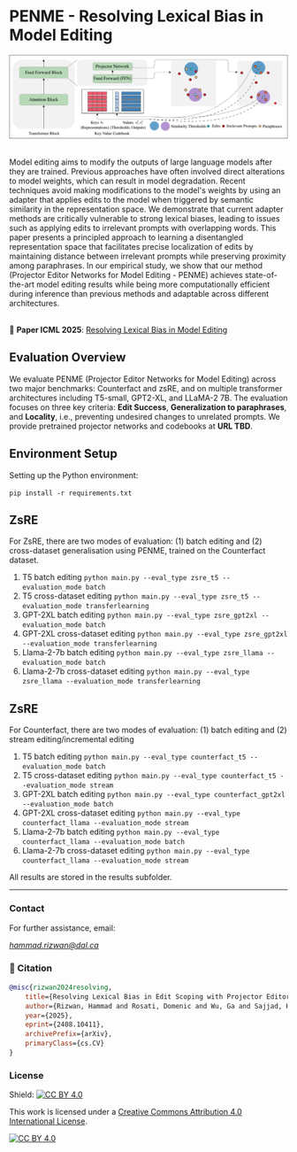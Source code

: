 # PENME - Resolving Lexical Bias in Model Editing
![Alt Text](PENME.png)

<br>
Model editing aims to modify the outputs of large language models after they are trained. Previous approaches have often involved direct alterations to model weights, which can result in model degradation. Recent techniques avoid making modifications to the model's weights by using an adapter that applies edits to the model when triggered by semantic similarity in the representation space. We demonstrate that current adapter methods are critically vulnerable to strong lexical biases, leading to issues such as applying edits to irrelevant prompts with overlapping words. This paper presents a principled approach to learning a disentangled representation space that facilitates precise localization of edits by maintaining distance between irrelevant prompts while preserving proximity among paraphrases. In our empirical study, we show that our method (Projector Editor Networks for Model Editing - PENME) achieves state-of-the-art model editing results while being more computationally efficient during inference than previous methods and adaptable across different architectures.<br /> <br /> 

📄 **Paper ICML 2025**: [Resolving Lexical Bias in Model Editing](https://www.arxiv.org/abs/2408.10411)


##  Evaluation Overview

We evaluate PENME (Projector Editor Networks for Model Editing) across two major benchmarks: Counterfact and zsRE, and on multiple transformer architectures including T5-small, GPT2-XL, and LLaMA-2 7B. The evaluation focuses on three key criteria: **Edit Success**, **Generalization to paraphrases**, and **Locality**, i.e., preventing undesired changes to unrelated prompts. We provide pretrained projector networks and codebooks at **URL TBD**.

## Environment Setup
Setting up the Python environment:

   `pip install -r requirements.txt`

## ZsRE
For ZsRE, there are two modes of evaluation: (1) batch editing and (2) cross-dataset generalisation using PENME, trained on the Counterfact dataset.


1. T5 batch editing
   `python main.py --eval_type zsre_t5 --evaluation_mode batch`
2. T5 cross-dataset editing
   `python main.py --eval_type zsre_t5 --evaluation_mode transferlearning`
3. GPT-2XL batch editing
   `python main.py --eval_type zsre_gpt2xl --evaluation_mode batch`
4. GPT-2XL cross-dataset editing
   `python main.py --eval_type zsre_gpt2xl --evaluation_mode transferlearning`
5. Llama-2-7b batch editing
    `python main.py --eval_type zsre_llama --evaluation_mode batch`
6. Llama-2-7b cross-dataset editing
    `python main.py --eval_type zsre_llama --evaluation_mode transferlearning`

## ZsRE
For Counterfact, there are two modes of evaluation: (1) batch editing and (2) stream editing/incremental editing


1. T5 batch editing
   `python main.py --eval_type counterfact_t5 --evaluation_mode batch`
2. T5 cross-dataset editing
   `python main.py --eval_type counterfact_t5 --evaluation_mode stream`
3. GPT-2XL batch editing
   `python main.py --eval_type counterfact_gpt2xl --evaluation_mode batch`
4. GPT-2XL cross-dataset editing
   `python main.py --eval_type counterfact_llama --evaluation_mode stream`
5. Llama-2-7b batch editing
    `python main.py --eval_type counterfact_llama --evaluation_mode batch`
6. Llama-2-7b cross-dataset editing
    `python main.py --eval_type counterfact_llama --evaluation_mode stream`

   
All results are stored in the results subfolder.


- - -

### Contact

For further assistance, email: 

*hammad.rizwan@dal.ca*

### 📎 Citation
```bibtex
@misc{rizwan2024resolving,
    title={Resolving Lexical Bias in Edit Scoping with Projector Editor Networks},
    author={Rizwan, Hammad and Rosati, Domenic and Wu, Ga and Sajjad, Hassan},
    year={2025},
    eprint={2408.10411},
    archivePrefix={arXiv},
    primaryClass={cs.CV}
}
```

### License

Shield: [![CC BY 4.0](https://img.shields.io/badge/License-CC%20BY%204.0-lightgrey.svg)](http://creativecommons.org/licenses/by/4.0/)

This work is licensed under a [Creative Commons Attribution 4.0 International License](http://creativecommons.org/licenses/by/4.0/).

[![CC BY 4.0](https://i.creativecommons.org/l/by/4.0/88x31.png)](http://creativecommons.org/licenses/by/4.0/)
